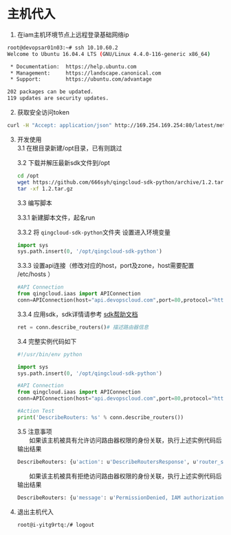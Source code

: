 # 主机代入  
1. 在iam主机环境节点上远程登录基础网络ip  
```bash
root@devopsar01n03:~# ssh 10.10.60.2
Welcome to Ubuntu 16.04.4 LTS (GNU/Linux 4.4.0-116-generic x86_64)

 * Documentation:  https://help.ubuntu.com
 * Management:     https://landscape.canonical.com
 * Support:        https://ubuntu.com/advantage

202 packages can be updated.
119 updates are security updates.

``` 

2. 获取安全访问token
```bash
curl -H "Accept: application/json" http://169.254.169.254:80/latest/meta-data/security-credentials
```

3. 开发使用  
    3.1 在根目录新建/opt目录，已有则跳过

    3.2 下载并解压最新sdk文件到/opt
    ```bash
    cd /opt
    wget https://github.com/666syh/qingcloud-sdk-python/archive/1.2.tar.gz
    tar -xf 1.2.tar.gz
    ```

    3.3 编写脚本

    3.3.1 新建脚本文件，起名run

    3.3.2 将 `qingcloud-sdk-python`文件夹 设置进入环境变量
    ```python
    import sys
    sys.path.insert(0, '/opt/qingcloud-sdk-python')
    ```    

    3.3.3 设置api连接（修改对应的host，port及zone，host需要配置 /etc/hosts ）   
    
    ```python
    #API Connection 
    from qingcloud.iaas import APIConnection
    conn=APIConnection(host="api.devopscloud.com",port=80,protocol="http",zone='devops',credential_proxy_host='169.254.169.254',credential_proxy_port=80)
    ```

    3.3.4 应用sdk，sdk详情请参考 [sdk帮助文档](https://docs.qingcloud.com/product/sdk/python/index.html#id3)
    ```python
    ret = conn.describe_routers()# 描述路由器信息
    ```

    3.4 完整实例代码如下
    ```python
    #!/usr/bin/env python

    import sys
    sys.path.insert(0, '/opt/qingcloud-sdk-python')

    #API Connection
    from qingcloud.iaas import APIConnection
    conn=APIConnection(host="api.devopscloud.com",port=80,protocol="http",zone='devops',credential_proxy_host='169.254.169.254',credential_proxy_port=80)

    #Action Test
    print('DescribeRouters: %s' % conn.describe_routers())
    ```

    3.5 注意事项  
    &#160; &#160; &#160; &#160;如果该主机被具有允许访问路由器权限的身份关联，执行上述实例代码后输出结果
    ```bash
    DescribeRouters: {u'action': u'DescribeRoutersResponse', u'router_set': [...], u'ret_code': 0, u'total_count': 1}
    ```
    &#160; &#160; &#160; &#160;如果该主机被具有拒绝访问路由器权限的身份关联，执行上述实例代码后输出结果
    ```bash
    DescribeRouters: {u'message': u'PermissionDenied, IAM authorization evaluate deny', u'ret_code': 1400}
    ```

4. 退出主机代入
    ```bash
    root@i-yitg9rtq:/# logout
    ```
